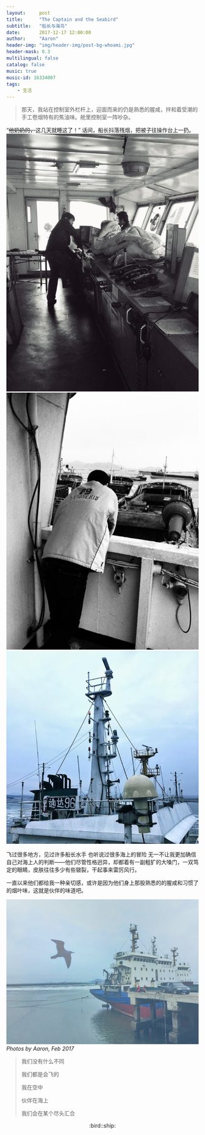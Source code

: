 ```yaml
---
layout:     post
title:      "The Captain and the Seabird"
subtitle:   "船长与海鸟"
date:       2017-12-17 12:00:00
author:     "Aaron"
header-img: "img/header-img/post-bg-whoami.jpg"
header-mask: 0.3
multilingual: false
catalog: false
music: true
music-id: 16334007
tags:
    - 生活
---
```


> 那天，我站在控制室外栏杆上，迎面而来的仍是熟悉的腥咸，拌和着受潮的手工卷烟特有的焦油味。舱里控制室一阵吵杂。

“~~他奶奶的，~~这几天就睡这了！”
话间，船长抖落残烟，把被子往操作台上一扔。
![](/img/in-post/2017-12-17-CaptainSeabird/captain.jpg)
![](/img/in-post/2017-12-17-CaptainSeabird/captain2.jpg)
![](/img/in-post/2017-12-17-CaptainSeabird/ship96.jpg)

飞过很多地方，见过许多船长水手
也听说过很多海上的冒险
无一不让我更加确信自己对海上人的判断——他们尽管性格迥异，却都着有一副粗犷的大嗓门，一双笃定的眼睛，皮肤往往多少有些皲裂，干起事来雷厉风行。

一直以来他们都给我一种亲切感，或许是因为他们身上那股熟悉的的腥咸和习惯了的烟叶味，这就是伙伴的味道吧。

![](/img/in-post/2017-12-17-CaptainSeabird/SeabirdShip.jpg)
*Photos by Aaron, Feb 2017*

> 我们没有什么不同
>
> 我们都是会飞的
>
> 我在空中
>
> 伙伴在海上
>
> 我们会在某个尽头汇合

<center>:bird::ship:</center>
